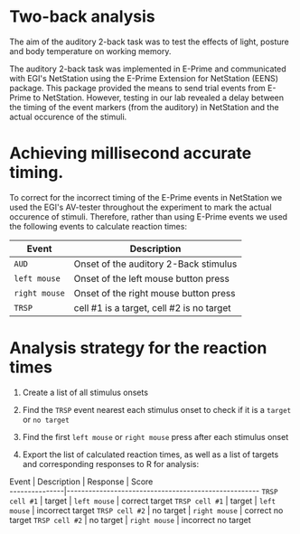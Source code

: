  Two-back analysis
===

The aim of the auditory 2-back task was to test the effects of light, posture and body 
temperature on working memory.

The auditory 2-back task was implemented in E-Prime and communicated with EGI's 
NetStation using the E-Prime Extension for NetStation (EENS) package. This package provided
the means to send trial events from E-Prime to NetStation. However, testing in our lab 
revealed a delay between the timing of the event markers (from the auditory) in NetStation 
and the actual occurence of the stimuli.
 
# Achieving millisecond accurate timing.

To correct for the incorrect timing of the E-Prime events in NetStation we used the 
EGI's AV-tester throughout the experiment to mark the actual occurence of stimuli. Therefore,
rather than using E-Prime events we used the following events to calculate reaction times:

Event         | Description                    
--------------|------------------------------------------------
`AUD`         | Onset of the auditory 2-Back stimulus
`left mouse`  | Onset of the left mouse button press
`right mouse` | Onset of the right mouse button press
`TRSP`        | cell #1 is a target, cell #2 is no target
 
# Analysis strategy for the reaction times

1. Create a list of all stimulus onsets

2. Find the `TRSP` event nearest each stimulus onset to check if it is a `target` or 
   `no target`

3. Find the first `left mouse` or `right mouse` press after each stimulus onset

3. Export the list of calculated reaction times, as well as a list of targets and 
   corresponding responses to R for analysis:
   
Event          | Description  | Response        | Score                  
---------------|-----------------------------------------------------
`TRSP cell #1` | target       | `left mouse`    | correct target
`TRSP cell #1` | target       | `left mouse`    | incorrect target
`TRSP cell #2` | no target    | `right mouse`   | correct no target
`TRSP cell #2` | no target    | `right mouse`   | incorrect no target
   

